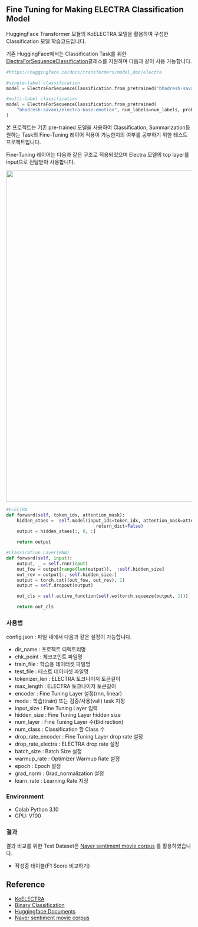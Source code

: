 ## Fine Tuning for Making ELECTRA Classification Model

HuggingFace Transformer 모듈의 KoELECTRA 모델을 활용하여 구성한 Classification 모델 학습코드입니다.

기존 HuggingFace에서는 Classification Task를 위한 [ElectraForSequenceClassification](https://huggingface.co/docs/transformers/model_doc/electra#transformers.ElectraForSequenceClassification)클래스를 지원하며 다음과 같이 사용 가능합니다.

```python
#https://huggingface.co/docs/transformers/model_doc/electra

#single-label classification
model = ElectraForSequenceClassification.from_pretrained("bhadresh-savani/electra-base-emotion", num_labels=num_labels)

#multi-label classification
model = ElectraForSequenceClassification.from_pretrained(
    "bhadresh-savani/electra-base-emotion", num_labels=num_labels, problem_type="multi_label_classification"
)
```

본 프로젝트는 기존 pre-trained 모델을 사용하여 Classification, Summarization등 원하는 Task의 Fine-Tuning 레이어 적용이 가능한지의 여부를 공부하기 위한 테스트 프로젝트입니다.

Fine-Tuning 레이어는 다음과 같은 구조로 적용되었으며 Electra 모델의 top layer를 input으로 전달받아 사용합니다.
<p float="left" align="center">
    <img width="900" src="https://user-images.githubusercontent.com/이미지-추가하기" />  
</p>

```python
#ELECTRA
def forward(self, token_idx, attention_mask):
    hidden_staes =  self.model(input_ids=token_idx, attention_mask=attention_mask.float().to(token_idx.device),
                                  return_dict=False)
    output = hidden_staes[:, 0, :]

    return output
```
```python
#Classication Layer(RNN)
def forward(self, input):
    output, _ = self.rnn(input)
    out_fow = output[range(len(output)),  :self.hidden_size]
    out_rev = output[:, self.hidden_size:]
    output = torch.cat((out_fow, out_rev), 1)
    output = self.dropout(output)

    out_cls = self.active_function(self.wo(torch.squeeze(output, 1)))

    return out_cls
```

### 사용법
config.json : 파일 내에서 다음과 같은 설정이 가능합니다.
- dir_name : 프로젝트 디렉토리명
- chk_point : 체크포인트 파일명
- train_file : 학습용 데이터셋 파일명
- test_file : 테스트 데이터셋 파일명
- tokenizer_len : ELECTRA 토크나이저 토큰길이
- max_length : ELECTRA 토크나이저 토큰길이
- encoder : Fine Tuning Layer 설정(rnn, linear)
- mode : 학습(train) 또는 검증/사용(vali) task 지정
- input_size : Fine Tuning Layer 입력
- hidden_size : Fine Tuning Layer hidden size
- num_layer : Fine Tuning Layer 수(Bidirection)
- num_class : Classification 할 Class 수
- drop_rate_encoder : Fine Tuning Layer drop rate 설정
- drop_rate_electra : ELECTRA drop rate 설정
- batch_size : Batch Size 설정
- warmup_rate : Optimizer Warmup Rate 설정
- epoch : Epoch 설정
- grad_norm : Grad_normalization 설정
- learn_rate : Learning Rate 지정

### Environment
- Colab Python 3.10
- GPU: V100 

### 결과

결과 비교를 위한 Test Dataset은 [Naver sentiment movie corpus](https://github.com/e9t/nsmc) 를 활용하였습니다.


- 작성중
테이블(F1 Score 비교하기)
## Reference
- [KoELECTRA](https://github.com/monologg/KoELECTRA)
- [Binary Classification](https://github.com/na2na8/ELECTRABinaryClassification)
- [Huggingface Documents](https://huggingface.co/docs/transformers/model_doc/electra)
- [Naver sentiment movie corpus](https://github.com/e9t/nsmc)
